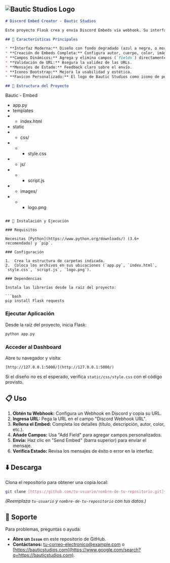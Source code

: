 ![Bautic Studios Logo]([static/images/logo.png](https://mir-s3-cdn-cf.behance.net/project_modules/max_632_webp/ca4ab0226866091.6835ef0b40165.png))
-----

```markdown
# Discord Embed Creator - Bautic Studios

Este proyecto Flask crea y envía Discord Embeds vía webhook. Su interfaz es moderna y visualmente atractiva, inspirada en "OnlyPipe" y "Paysend link", con un fondo degradado vibrante, glassmorphism sutil y sin sombras.

## 🌟 Características Principales

* **Interfaz Moderna:** Diseño con fondo degradado (azul a negro, o morado oscuro a vibrante, similar a OnlyPipe), glassmorphism y estilo sin sombras.
* **Creación de Embeds Completa:** Configura autor, cuerpo, color, imágenes, pie de página y timestamp.
* **Campos Dinámicos:** Agrega y elimina campos (`fields`) directamente desde la interfaz.
* **Validación de URL:** Asegura la validez de las URLs.
* **Mensajes de Estado:** Feedback claro sobre el envío.
* **Iconos Bootstrap:** Mejora la usabilidad y estética.
* **Favicon Personalizado:** El logo de Bautic Studios como icono de pestaña.

## 📂 Estructura del Proyecto

```

Bautic - Embed
- app.py
- templates
- - index.html
- static
- - css/
- - - style.css
- - js/
- - - script.js
- - images/
- - - logo.png

````

## 🚀 Instalación y Ejecución

### Requisitos

Necesitas [Python](https://www.python.org/downloads/) (3.6+ recomendado) y `pip`.

### Configuración

1.  Crea la estructura de carpetas indicada.
2.  Coloca los archivos en sus ubicaciones (`app.py`, `index.html`, `style.css`, `script.js`, `logo.png`).

### Dependencias

Instala las librerías desde la raíz del proyecto:

```bash
pip install Flask requests
````

### Ejecutar Aplicación

Desde la raíz del proyecto, inicia Flask:

```bash
python app.py
```

### Acceder al Dashboard

Abre tu navegador y visita:

```
[http://127.0.0.1:5000/](http://127.0.0.1:5000/)
```

Si el diseño no es el esperado, verifica `static/css/style.css` con el código provisto.

## 📋 Uso

1.  **Obtén tu Webhook:** Configura un Webhook en Discord y copia su URL.
2.  **Ingresa URL:** Pega la URL en el campo "Discord Webhook URL".
3.  **Rellena el Embed:** Completa los detalles (título, descripción, autor, color, etc.).
4.  **Añade Campos:** Usa "Add Field" para agregar campos personalizados.
5.  **Envía:** Haz clic en "Send Embed" (barra superior) para enviar el mensaje.
6.  **Verifica Estado:** Revisa los mensajes de éxito o error en la interfaz.

## ⬇️ Descarga

Clona el repositorio para obtener una copia local:

```bash
git clone [https://github.com/tu-usuario/nombre-de-tu-repositorio.git](https://github.com/tu-usuario/nombre-de-tu-repositorio.git)
```

*(Reemplaza `tu-usuario` y `nombre-de-tu-repositorio` con tus datos.)*

## 🤝 Soporte

Para problemas, preguntas o ayuda:

  * **Abre un `Issue`** en este repositorio de GitHub.
  * **Contáctanos:** [tu-correo-electronico@example.com](mailto:tu-correo-electronico@example.com) o [https://bauticstudios.com](https://www.google.com/search?q=https://bauticstudios.com).

<!-- end list -->

```
```
